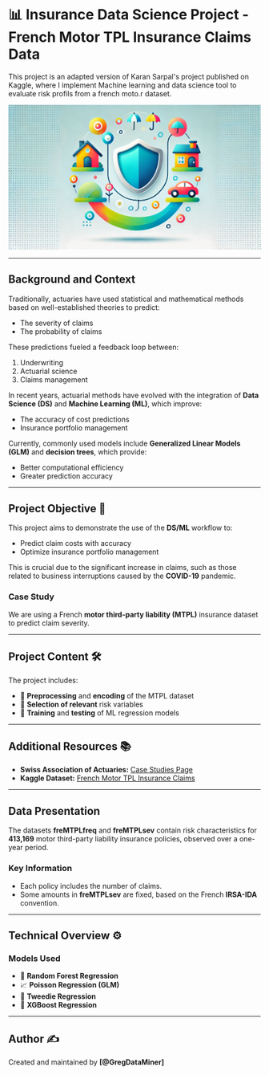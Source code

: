 # 📊 **Insurance Data Science Project - French Motor TPL Insurance Claims Data**
 This project is an adapted version of Karan Sarpal's project published on Kaggle, where I implement Machine learning and data science tool to evaluate risk profils from a french moto.r dataset.


![Cover Image](Images/Cover.png)

---

## **Background and Context**  
Traditionally, actuaries have used statistical and mathematical methods based on well-established theories to predict:  
- The severity of claims  
- The probability of claims  

These predictions fueled a feedback loop between:  
1. Underwriting  
2. Actuarial science  
3. Claims management  

In recent years, actuarial methods have evolved with the integration of **Data Science (DS)** and **Machine Learning (ML)**, which improve:  
- The accuracy of cost predictions  
- Insurance portfolio management  

Currently, commonly used models include **Generalized Linear Models (GLM)** and **decision trees**, which provide:  
- Better computational efficiency  
- Greater prediction accuracy  

---

## **Project Objective** 🎯  
This project aims to demonstrate the use of the **DS/ML** workflow to:  
- Predict claim costs with accuracy  
- Optimize insurance portfolio management  

This is crucial due to the significant increase in claims, such as those related to business interruptions caused by the **COVID-19** pandemic.

### **Case Study**  
We are using a French **motor third-party liability (MTPL)** insurance dataset to predict claim severity.

---

## **Project Content** 🛠️  

The project includes:  
- 🔄 **Preprocessing** and **encoding** of the MTPL dataset  
- 🧮 **Selection of relevant** risk variables  
- 🤖 **Training** and **testing** of ML regression models  

---

## **Additional Resources** 📚  

- **Swiss Association of Actuaries:** [Case Studies Page](https://www.actuarialdatascience.org/ADS-Tutorials/)  
- **Kaggle Dataset:** [French Motor TPL Insurance Claims](https://www.kaggle.com/datasets/karansarpal/fremtpl-french-motor-tpl-insurance-claims)

---

## **Data Presentation**  

The datasets **freMTPLfreq** and **freMTPLsev** contain risk characteristics for **413,169** motor third-party liability insurance policies, observed over a one-year period.  

### **Key Information**  
- Each policy includes the number of claims.  
- Some amounts in **freMTPLsev** are fixed, based on the French **IRSA-IDA** convention.

---

## **Technical Overview** ⚙️  

### **Models Used**  
- 🌲 **Random Forest Regression**  
- 📈 **Poisson Regression (GLM)**  
- 🔀 **Tweedie Regression**  
- 🚀 **XGBoost Regression**

---

## **Author** ✍️  
Created and maintained by **[@GregDataMiner]**  
